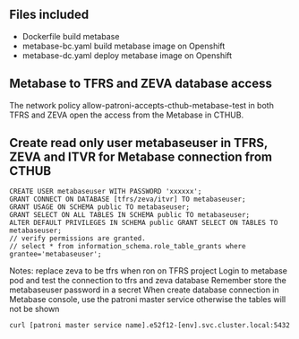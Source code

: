 ## Files included
* Dockerfile build metabase 
* metabase-bc.yaml build metabase image on Openshift
* metabase-dc.yaml deploy metabase image on Openshift

## Metabase to TFRS and ZEVA database access
The network policy allow-patroni-accepts-cthub-metabase-test in both TFRS and ZEVA open the access from the Metabase in CTHUB.

## Create read only user metabaseuser in TFRS, ZEVA and ITVR for Metabase connection from CTHUB
```//login zeva database as postgres user, psql zeva
CREATE USER metabaseuser WITH PASSWORD 'xxxxxx';
GRANT CONNECT ON DATABASE [tfrs/zeva/itvr] TO metabaseuser;
GRANT USAGE ON SCHEMA public TO metabaseuser;
GRANT SELECT ON ALL TABLES IN SCHEMA public TO metabaseuser;
ALTER DEFAULT PRIVILEGES IN SCHEMA public GRANT SELECT ON TABLES TO metabaseuser;
// verify permissions are granted.  
// select * from information_schema.role_table_grants where grantee='metabaseuser';
```
Notes: replace zeva to be tfrs when ron on TFRS project
Login to metabase pod and test the connection to tfrs and zeva database
Remember store the metabaseuser password in a secret
When create database connection in Metabase console, use the patroni master service otherwise the tables will not be shown
```
curl [patroni master service name].e52f12-[env].svc.cluster.local:5432
```